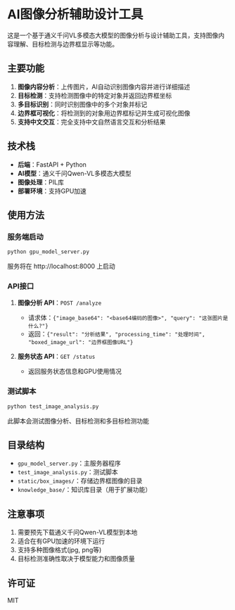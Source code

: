 # AI图像分析辅助设计工具

这是一个基于通义千问VL多模态大模型的图像分析与设计辅助工具，支持图像内容理解、目标检测与边界框显示等功能。

## 主要功能

1. **图像内容分析**：上传图片，AI自动识别图像内容并进行详细描述
2. **目标检测**：支持检测图像中的特定对象并返回边界框坐标
3. **多目标识别**：同时识别图像中的多个对象并标记
4. **边界框可视化**：将检测到的对象用边界框标记并生成可视化图像
5. **支持中文交互**：完全支持中文自然语言交互和分析结果

## 技术栈

- **后端**：FastAPI + Python
- **AI模型**：通义千问Qwen-VL多模态大模型
- **图像处理**：PIL库
- **部署环境**：支持GPU加速

## 使用方法

### 服务端启动

```bash
python gpu_model_server.py
```

服务将在 http://localhost:8000 上启动

### API接口

1. **图像分析 API**：`POST /analyze`
   - 请求体：`{"image_base64": "<base64编码的图像>", "query": "这张图片是什么?"}`
   - 返回：`{"result": "分析结果", "processing_time": "处理时间", "boxed_image_url": "边界框图像URL"}`

2. **服务状态 API**：`GET /status`
   - 返回服务状态信息和GPU使用情况

### 测试脚本

```bash
python test_image_analysis.py
```

此脚本会测试图像分析、目标检测和多目标检测功能

## 目录结构

- `gpu_model_server.py`：主服务器程序
- `test_image_analysis.py`：测试脚本
- `static/box_images/`：存储边界框图像的目录
- `knowledge_base/`：知识库目录（用于扩展功能）

## 注意事项

1. 需要预先下载通义千问Qwen-VL模型到本地
2. 适合在有GPU加速的环境下运行
3. 支持多种图像格式(jpg, png等)
4. 目标检测准确性取决于模型能力和图像质量

## 许可证

MIT 